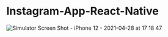 # Instagram-App-React-Native


![Simulator Screen Shot - iPhone 12 - 2021-04-28 at 17 18 47](https://user-images.githubusercontent.com/73642253/116422598-953f5700-a848-11eb-9072-a0e7c2755468.png)




